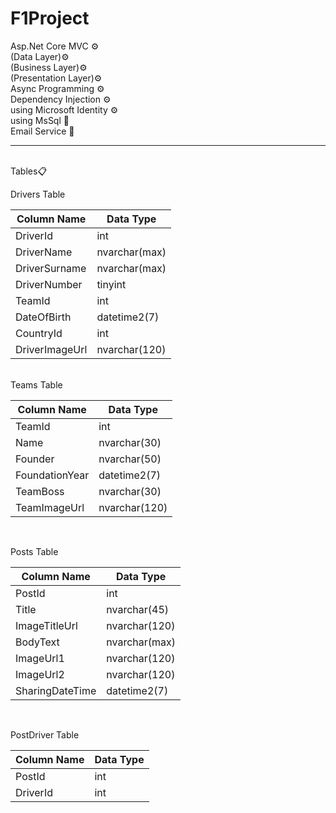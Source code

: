 # F1Project
Asp.Net Core MVC ⚙️<br>
(Data Layer)⚙️<br>
(Business Layer)⚙️<br>
(Presentation Layer)⚙️<br>
Async Programming ⚙️<br>
Dependency Injection ⚙️<br>
using Microsoft Identity ⚙️<br>
using MsSql 📒<br>
Email Service 📧

<hr>
<br>
Tables📋<br>

Drivers Table <br>
<table>
  <thead>
    <tr>
      <th>Column Name</th>
      <th>Data Type</th>
    </tr>
  </thead>
  <tbody>
    <tr>
      <td>DriverId</td>
      <td>int</td>
    </tr>
    <tr>
      <td>DriverName</td>
      <td>nvarchar(max)</td>
    </tr>
    <tr>
      <td>DriverSurname</td>
      <td>nvarchar(max)</td>
    </tr>
    <tr>
      <td>DriverNumber</td>
      <td>tinyint</td>
    </tr>
    <tr>
      <td>TeamId</td>
      <td>int</td>
    </tr>
    <tr>
      <td>DateOfBirth</td>
      <td>datetime2(7)</td>
    </tr>
    <tr>
      <td>CountryId</td>
      <td>int</td>
    </tr>
    <tr>
      <td>DriverImageUrl</td>
      <td>nvarchar(120)</td>
    </tr>
  </tbody>
</table>
<br>
Teams Table <br>
<table>
  <thead>
    <tr>
      <th>Column Name</th>
      <th>Data Type</th>
    </tr>
  </thead>
  <tbody>
    <tr>
      <td>TeamId</td>
      <td>int</td>
    </tr>
    <tr>
      <td>Name</td>
      <td>nvarchar(30)</td>
    </tr>
    <tr>
      <td>Founder</td>
      <td>nvarchar(50)</td>
    </tr>
    <tr>
      <td>FoundationYear</td>
      <td>datetime2(7)</td>
    </tr>
    <tr>
      <td>TeamBoss</td>
      <td>nvarchar(30)</td>
    </tr>
    <tr>
      <td>TeamImageUrl</td>
      <td>nvarchar(120)</td>
    </tr>
  </tbody>
</table>
<br>

Posts Table <br>
<table>
  <thead>
    <tr>
      <th>Column Name</th>
      <th>Data Type</th>
    </tr>
  </thead>
  <tbody>
    <tr>
      <td>PostId</td>
      <td>int</td>
    </tr>
    <tr>
      <td>Title</td>
      <td>nvarchar(45)</td>
    </tr>
    <tr>
      <td>ImageTitleUrl</td>
      <td>nvarchar(120)</td>
    </tr>
    <tr>
      <td>BodyText</td>
      <td>nvarchar(max)</td>
    </tr>
    <tr>
      <td>ImageUrl1</td>
      <td>nvarchar(120)</td>
    </tr>
    <tr>
      <td>ImageUrl2</td>
      <td>nvarchar(120)</td>
    </tr>
    <tr>
      <td>SharingDateTime</td>
      <td>datetime2(7)</td>
    </tr>
  </tbody>
</table>
<br>

PostDriver Table <br>
<table>
  <thead>
    <tr>
      <th>Column Name</th>
      <th>Data Type</th>
    </tr>
  </thead>
  <tbody>
    <tr>
      <td>PostId</td>
      <td>int</td>
    </tr>
    <tr>
      <td>DriverId</td>
      <td>int</td>
    </tr>
  </tbody>
</table>
<br>
